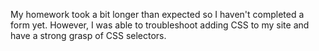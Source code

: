 My homework took a bit longer than expected so I haven't completed a form yet.  However, I was able to troubleshoot adding CSS to my site and have a strong grasp of CSS selectors. 